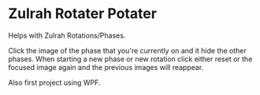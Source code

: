 # Zulrah Rotater Potater
Helps with Zulrah Rotations/Phases.

Click the image of the phase that you're currently on and it hide the other phases.
When starting a new phase or new rotation click either reset or the focused image again and the previous images will reappear.

Also first project using WPF.
